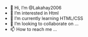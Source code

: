 - 👋 Hi, I’m @Lakahay2006
- 👀 I’m interested in Html
- 🌱 I’m currently learning HTML/CSS
- 💞️ I’m looking to collaborate on ...
- 📫 How to reach me ...

<!---
Lakahay2006/Lakahay2006 is a ✨ special ✨ repository because its `README.md` (this file) appears on your GitHub profile.
You can click the Preview link to take a look at your changes.
--->
